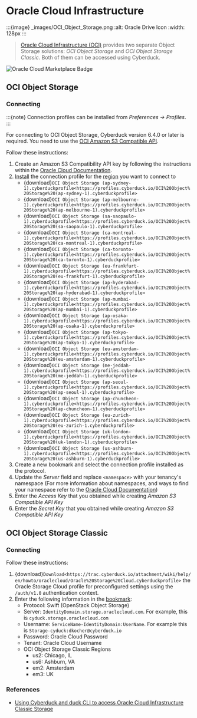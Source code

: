 Oracle Cloud Infrastructure
====

:::{image} _images/OCI_Object_Storage.png
:alt: Oracle Drive Icon
:width: 128px
:::

> [Oracle Cloud Infrastructure (OCI)](https://oracle.com/cloud) provides two separate Object Storage solutions: *OCI Object Storage* and *OCI Object Storage Classic*. Both of them can be accessed using Cyberduck.

![Oracle Cloud Marketplace Badge](_images/cloud-mrktplc-badge.png)

## OCI Object Storage

### Connecting

:::{note}
Connection profiles can be installed from *Preferences → Profiles*.
:::

For connecting to OCI Object Storage, Cyberduck version 6.4.0 or later is required. You need to use the [OCI Amazon S3 Compatible API](https://docs.oracle.com/en-us/iaas/Content/Object/Tasks/s3compatibleapi.htm).

Follow these instructions:
1. Create an Amazon S3 Compatibility API key by following the instructions within the [Oracle Cloud Documentation](https://docs.oracle.com/en-us/Content/Identity/Tasks/managingcredentials.htm#Working2).
2. [Install](../profiles/index.md#installation) the connection profile for the [region](https://docs.cloud.oracle.com/en-us/iaas/Content/General/Concepts/regions.htm) you want to connect to
    - {download}`OCI Object Storage (ap-sydney-1).cyberduckprofile<https://profiles.cyberduck.io/OCI%20Object%20Storage%20(ap-sydney-1).cyberduckprofile>`
    - {download}`OCI Object Storage (ap-melbourne-1).cyberduckprofile<https://profiles.cyberduck.io/OCI%20Object%20Storage%20(ap-melbourne-1).cyberduckprofile>`
    - {download}`OCI Object Storage (sa-saopaulo-1).cyberduckprofile<https://profiles.cyberduck.io/OCI%20Object%20Storage%20(sa-saopaulo-1).cyberduckprofile>`
    - {download}`OCI Object Storage (ca-montreal-1).cyberduckprofile<https://profiles.cyberduck.io/OCI%20Object%20Storage%20(ca-montreal-1).cyberduckprofile>`
    - {download}`OCI Object Storage (ca-toronto-1).cyberduckprofile<https://profiles.cyberduck.io/OCI%20Object%20Storage%20(ca-toronto-1).cyberduckprofile>`
    - {download}`OCI Object Storage (eu-frankfurt-1).cyberduckprofile<https://profiles.cyberduck.io/OCI%20Object%20Storage%20(eu-frankfurt-1).cyberduckprofile>`
    - {download}`OCI Object Storage (ap-hyderabad-1).cyberduckprofile<https://profiles.cyberduck.io/OCI%20Object%20Storage%20(ap-hyderabad-1).cyberduckprofile>`
    - {download}`OCI Object Storage (ap-mumbai-1).cyberduckprofile<https://profiles.cyberduck.io/OCI%20Object%20Storage%20(ap-mumbai-1).cyberduckprofile>`
    - {download}`OCI Object Storage (ap-osaka-1).cyberduckprofile<https://profiles.cyberduck.io/OCI%20Object%20Storage%20(ap-osaka-1).cyberduckprofile>`
    - {download}`OCI Object Storage (ap-tokyo-1).cyberduckprofile<https://profiles.cyberduck.io/OCI%20Object%20Storage%20(ap-tokyo-1).cyberduckprofile>`
    - {download}`OCI Object Storage (eu-amsterdam-1).cyberduckprofile<https://profiles.cyberduck.io/OCI%20Object%20Storage%20(eu-amsterdam-1).cyberduckprofile>`
    - {download}`OCI Object Storage (me-jeddah-1).cyberduckprofile<https://profiles.cyberduck.io/OCI%20Object%20Storage%20(me-jeddah-1).cyberduckprofile>`
    - {download}`OCI Object Storage (ap-seoul-1).cyberduckprofile<https://profiles.cyberduck.io/OCI%20Object%20Storage%20(ap-seoul-1).cyberduckprofile>`
    - {download}`OCI Object Storage (ap-chuncheon-1).cyberduckprofile<https://profiles.cyberduck.io/OCI%20Object%20Storage%20(ap-chuncheon-1).cyberduckprofile>`
    - {download}`OCI Object Storage (eu-zurich-1).cyberduckprofile<https://profiles.cyberduck.io/OCI%20Object%20Storage%20(eu-zurich-1.cyberduckprofile>`
    - {download}`OCI Object Storage (uk-london-1).cyberduckprofile<https://profiles.cyberduck.io/OCI%20Object%20Storage%20(uk-london-1).cyberduckprofile>`
    - {download}`OCI Object Storage (us-ashburn-1).cyberduckprofile<https://profiles.cyberduck.io/OCI%20Object%20Storage%20(us-ashburn-1).cyberduckprofile>`
3. Create a new bookmark and select the connection profile installed as the protocol.
4. Update the *Server* field and replace `<namespace>` with your tenancy's namespace (For more information about namespaces, and ways to find your namespace refer to the [Oracle Cloud Documentation](https://docs.oracle.com/en-us/iaas/Content/Object/Tasks/understandingnamespaces.htm))
5. Enter the *Access Key* that you obtained while creating *Amazon S3 Compatible API Key*
6. Enter the *Secret Key* that you obtained while creating *Amazon S3 Compatible API Key*

## OCI Object Storage Classic

### Connecting

Follow these instructions:

1. {download}`Download<https://trac.cyberduck.io/attachment/wiki/help/en/howto/oraclecloud/Oracle%20Storage%20Cloud.cyberduckprofile>` the Oracle Storage Cloud profile for preconfigured settings using the `/auth/v1.0` authentication context.
2. Enter the following information in the [bookmark](../../cyberduck/bookmarks.md):
	- Protocol: Swift (OpenStack Object Storage)
	- Server: `IdentityDomain.storage.oraclecloud.com`. For example, this is `cyduck.storage.oraclecloud.com`
	- Username: `ServiceName-IdentityDomain:UserName`. For example this is `Storage-cyduck:dkocher@cyberduck.io`
	- Password: Oracle Cloud Password
	- Tenant: Oracle Cloud Username
 	- OCI Object Storage Classic Regions
		- us2: Chicago, IL
		- us6: Ashburn, VA
		- em2: Amsterdam
		- em3: UK

### References

- [Using Cyberduck and duck CLI to access Oracle Cloud Infrastructure Classic Storage](https://medium.com/oracledevs/using-cyberduck-and-duck-cli-to-access-oracle-cloud-infrastructure-classic-storage-edfeb04c82c4)